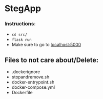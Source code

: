 # StegApp

### Instructions:

- <code>cd src/</code>
- <code>flask run</code>
- Make sure to go to <a href = "https://localhost:5000/">localhost:5000</a>

## Files to not care about/Delete:
- .dockerignore
- stopandremove.sh
- docker-entrypoint.sh
- docker-compose.yml
- Dockerfile


